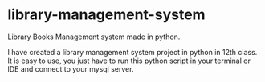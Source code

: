 # library-management-system
Library Books Management system made in python.


I have created a library management system project in python  in 12th class.
It is easy to use, you just have to run this python script in your terminal or IDE and connect to your mysql server.
